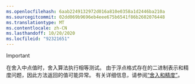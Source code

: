 ```yaml
---
ms.openlocfilehash: 6aab2249132972d016a810e0358a1d2446ba210a
ms.sourcegitcommit: 02dd069b9696eb4eee675b6541f86b2602076448
ms.translationtype: MT
ms.contentlocale: zh-CN
ms.lasthandoff: 10/20/2020
ms.locfileid: "92321651"
---
```


> [!IMPORTANT]
>  在舍入中点值时，舍入算法执行相等测试。 由于浮点格式存在的二进制表示和精度问题，因此方法返回的值可能异常。 有关详细信息，请参阅[“舍入和精度”](xref:System.Math.Round%2A#rounding-and-precision)。

